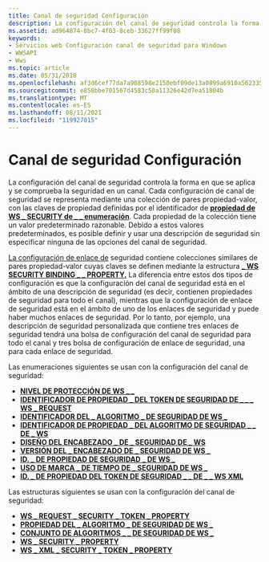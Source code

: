 ```yaml
---
title: Canal de seguridad Configuración
description: La configuración del canal de seguridad controla la forma en que se aplica y se comprueba la seguridad en un canal.
ms.assetid: ad964874-0bc7-4f03-8ceb-33627ff99f08
keywords:
- Servicios web Configuración canal de seguridad para Windows
- WWSAPI
- Wws
ms.topic: article
ms.date: 05/31/2018
ms.openlocfilehash: af3d6cef77da7a908598e2150ebf09de13a0899a6910a562335c4a5b91d6cf8d
ms.sourcegitcommit: e858bbe701567d4583c50a11326e42d7ea51804b
ms.translationtype: MT
ms.contentlocale: es-ES
ms.lasthandoff: 08/11/2021
ms.locfileid: "119927015"
---
```

# <a name="security-channel-settings"></a>Canal de seguridad Configuración

La configuración del canal de seguridad controla la forma en que se aplica y se comprueba la seguridad en un canal. Cada configuración de canal de seguridad se representa mediante una colección de pares propiedad-valor, con las claves de propiedad definidas por el identificador de [**propiedad de WS \_ SECURITY de \_ \_ enumeración**](/windows/desktop/api/WebServices/ne-webservices-ws_security_property_id). Cada propiedad de la colección tiene un valor predeterminado razonable. Debido a estos valores predeterminados, es posible definir y usar una descripción de seguridad sin especificar ninguna de las opciones del canal de seguridad.


[La configuración de enlace de](security-binding-settings.md) seguridad contiene colecciones similares de pares propiedad-valor cuyas claves se definen mediante la estructura [**\_ WS SECURITY BINDING \_ \_ PROPERTY.**](/windows/desktop/api/WebServices/ns-webservices-ws_security_binding_property) La diferencia entre estos dos tipos de configuración es que la configuración del canal de seguridad está en el ámbito de una descripción de seguridad (es decir, contienen propiedades de seguridad para todo el canal), mientras que la configuración de enlace de seguridad está en el ámbito de uno de los enlaces de seguridad y puede haber muchos enlaces de seguridad. Por lo tanto, por ejemplo, una descripción de seguridad personalizada que contiene tres enlaces de seguridad tendrá una bolsa de configuración del canal de seguridad para todo el canal y tres bolsa de configuración de enlace de seguridad, una para cada enlace de seguridad.

Las enumeraciones siguientes se usan con la configuración del canal de seguridad:

-   [**NIVEL DE PROTECCIÓN DE WS \_ \_**](/windows/desktop/api/WebServices/ne-webservices-ws_protection_level)
-   [**IDENTIFICADOR DE PROPIEDAD \_ DEL TOKEN DE SEGURIDAD DE \_ \_ \_ WS \_ REQUEST**](/windows/desktop/api/WebServices/ne-webservices-ws_request_security_token_property_id)
-   [**IDENTIFICADOR DEL \_ ALGORITMO \_ DE SEGURIDAD DE WS \_**](/windows/desktop/api/WebServices/ne-webservices-ws_security_algorithm_id)
-   [**IDENTIFICADOR DE PROPIEDAD \_ DEL ALGORITMO DE SEGURIDAD \_ \_ DE \_ WS**](/windows/win32/api/webservices/ne-webservices-ws_move_to)
-   [**DISEÑO DEL ENCABEZADO \_ DE \_ SEGURIDAD DE \_ WS**](/windows/desktop/api/WebServices/ne-webservices-ws_security_header_layout)
-   [**VERSIÓN DEL \_ ENCABEZADO DE \_ SEGURIDAD DE WS \_**](/windows/desktop/api/WebServices/ne-webservices-ws_security_header_version)
-   [**ID. \_ DE PROPIEDAD DE SEGURIDAD \_ DE WS \_**](/windows/desktop/api/WebServices/ne-webservices-ws_security_property_id)
-   [**USO DE MARCA \_ DE TIEMPO DE \_ SEGURIDAD DE WS \_**](/windows/desktop/api/WebServices/ne-webservices-ws_security_timestamp_usage)
-   [**ID. \_ DE PROPIEDAD DEL TOKEN DE SEGURIDAD \_ \_ DE \_ \_ WS XML**](/windows/desktop/api/WebServices/ne-webservices-ws_xml_security_token_property_id)

Las estructuras siguientes se usan con la configuración del canal de seguridad:

-   [**WS \_ REQUEST \_ SECURITY \_ TOKEN \_ PROPERTY**](/windows/desktop/api/WebServices/ns-webservices-ws_request_security_token_property)
-   [**PROPIEDAD DEL \_ ALGORITMO \_ DE SEGURIDAD DE WS \_**](/windows/desktop/api/WebServices/ns-webservices-ws_security_algorithm_property)
-   [**CONJUNTO DE ALGORITMOS \_ \_ DE SEGURIDAD DE WS \_**](/windows/desktop/api/WebServices/ns-webservices-ws_security_algorithm_suite)
-   [**WS \_ SECURITY \_ PROPERTY**](/windows/desktop/api/WebServices/ns-webservices-ws_security_property)
-   [**WS \_ XML \_ SECURITY \_ TOKEN \_ PROPERTY**](/windows/desktop/api/WebServices/ns-webservices-ws_xml_security_token_property)

 

 




